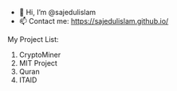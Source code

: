 - 👋 Hi, I’m @sajedulislam
- 📫 Contact me: https://sajedulislam.github.io/

My Project List:
1. CryptoMiner
2. MIT Project
3. Quran
4. ITAID
